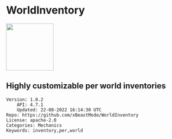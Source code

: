 # WorldInventory
<img src="https://raw.githubusercontent.com/xBeastMode/WorldInventory/95d5d590c8637f548c4cbb8269215d65e5b87089/icon.png" width="128" height="128" />

## Highly customizable per world inventories
```properties
Version: 1.0.2
    API: 4.7.1
    Updated: 22-08-2022 16:14:30 UTC
Repo: https://github.com/xBeastMode/WorldInventory
License: apache-2.0
Categories: Mechanics
Keywords: inventory,per,world
```